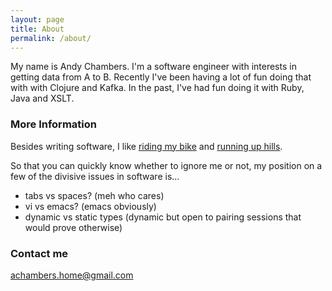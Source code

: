 ```yaml
---
layout: page
title: About
permalink: /about/
---
```


My name is Andy Chambers. I'm a software engineer with interests in getting
data from A to B. Recently I've been having a lot of fun doing that with
with Clojure and Kafka. In the past, I've had fun doing it with Ruby, Java
and XSLT.

### More Information

Besides writing software, I like [riding my bike](https://www.stirlingbikeclub.org.uk/)
and [running up hills](http://www.ochilhillrunners.org.uk/home.aspx).

So that you can quickly know whether to ignore me or not, my position on a few of the
divisive issues in software is...

 * tabs vs spaces? (meh who cares)
 * vi vs emacs? (emacs obviously)
 * dynamic vs static types (dynamic but open to pairing sessions that would prove otherwise)

### Contact me

[achambers.home@gmail.com](mailto:achambers.home+ghblog@gmail.com)
